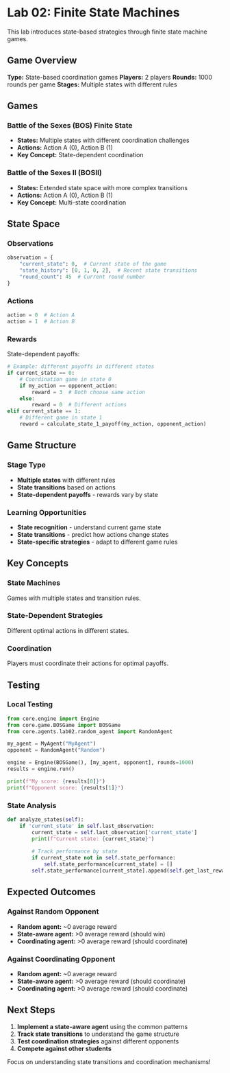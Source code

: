# Lab 02: Finite State Machines

This lab introduces state-based strategies through finite state machine games.

## Game Overview

**Type:** State-based coordination games
**Players:** 2 players
**Rounds:** 1000 rounds per game
**Stages:** Multiple states with different rules

## Games

### Battle of the Sexes (BOS) Finite State
- **States:** Multiple states with different coordination challenges
- **Actions:** Action A (0), Action B (1)
- **Key Concept:** State-dependent coordination

### Battle of the Sexes II (BOSII)
- **States:** Extended state space with more complex transitions
- **Actions:** Action A (0), Action B (1)
- **Key Concept:** Multi-state coordination

## State Space

### Observations
```python
observation = {
    "current_state": 0,  # Current state of the game
    "state_history": [0, 1, 0, 2],  # Recent state transitions
    "round_count": 45  # Current round number
}
```

### Actions
```python
action = 0  # Action A
action = 1  # Action B
```

### Rewards
State-dependent payoffs:
```python
# Example: different payoffs in different states
if current_state == 0:
    # Coordination game in state 0
    if my_action == opponent_action:
        reward = 3  # Both choose same action
    else:
        reward = 0  # Different actions
elif current_state == 1:
    # Different game in state 1
    reward = calculate_state_1_payoff(my_action, opponent_action)
```

## Game Structure

### Stage Type
- **Multiple states** with different rules
- **State transitions** based on actions
- **State-dependent payoffs** - rewards vary by state

### Learning Opportunities
- **State recognition** - understand current game state
- **State transitions** - predict how actions change states
- **State-specific strategies** - adapt to different game rules

## Key Concepts

### State Machines
Games with multiple states and transition rules.

### State-Dependent Strategies
Different optimal actions in different states.

### Coordination
Players must coordinate their actions for optimal payoffs.

## Testing

### Local Testing
```python
from core.engine import Engine
from core.game.BOSGame import BOSGame
from core.agents.lab02.random_agent import RandomAgent

my_agent = MyAgent("MyAgent")
opponent = RandomAgent("Random")

engine = Engine(BOSGame(), [my_agent, opponent], rounds=1000)
results = engine.run()

print(f"My score: {results[0]}")
print(f"Opponent score: {results[1]}")
```

### State Analysis
```python
def analyze_states(self):
    if 'current_state' in self.last_observation:
        current_state = self.last_observation['current_state']
        print(f"Current state: {current_state}")
        
        # Track performance by state
        if current_state not in self.state_performance:
            self.state_performance[current_state] = []
        self.state_performance[current_state].append(self.get_last_reward())
```

## Expected Outcomes

### Against Random Opponent
- **Random agent:** ~0 average reward
- **State-aware agent:** >0 average reward (should win)
- **Coordinating agent:** >0 average reward (should coordinate)

### Against Coordinating Opponent
- **Random agent:** ~0 average reward
- **State-aware agent:** >0 average reward (should coordinate)
- **Coordinating agent:** >0 average reward (should coordinate)

## Next Steps

1. **Implement a state-aware agent** using the common patterns
2. **Track state transitions** to understand the game structure
3. **Test coordination strategies** against different opponents
4. **Compete against other students**

Focus on understanding state transitions and coordination mechanisms! 